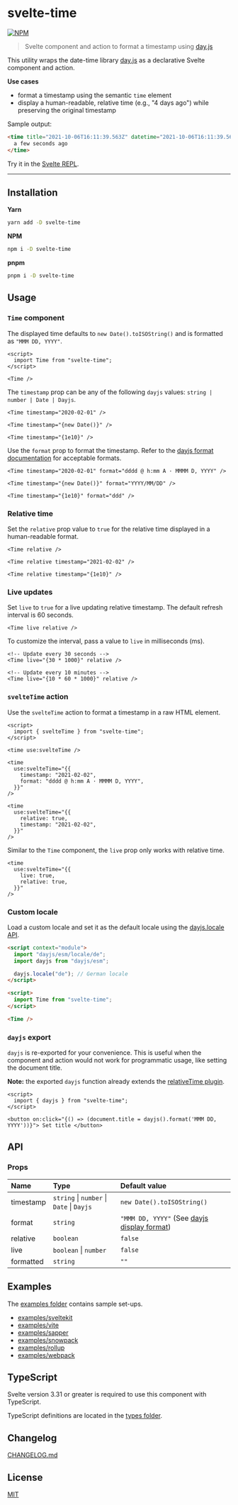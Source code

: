 # svelte-time

[![NPM][npm]][npm-url]

<!-- REPO_URL -->

> Svelte component and action to format a timestamp using [day.js](https://github.com/iamkun/dayjs)

This utility wraps the date-time library [day.js](https://github.com/iamkun/dayjs) as a declarative Svelte component and action.

**Use cases**

- format a timestamp using the semantic `time` element
- display a human-readable, relative time (e.g., "4 days ago") while preserving the original timestamp

Sample output:

```html
<time title="2021-10-06T16:11:39.563Z" datetime="2021-10-06T16:11:39.563Z">
  a few seconds ago
</time>
```

Try it in the [Svelte REPL](https://svelte.dev/repl/00b3877edb80425b96bb41fb18059882).

---

<!-- TOC -->

## Installation

**Yarn**

```bash
yarn add -D svelte-time
```

**NPM**

```bash
npm i -D svelte-time
```

**pnpm**

```bash
pnpm i -D svelte-time
```

## Usage

### `Time` component

The displayed time defaults to `new Date().toISOString()` and is formatted as `"MMM DD, YYYY"`.

```svelte
<script>
  import Time from "svelte-time";
</script>

<Time />
```

The `timestamp` prop can be any of the following `dayjs` values: `string | number | Date | Dayjs`.

```svelte
<Time timestamp="2020-02-01" />

<Time timestamp="{new Date()}" />

<Time timestamp="{1e10}" />
```

Use the `format` prop to format the timestamp. Refer to the [dayjs format documentation](https://day.js.org/docs/en/display/format) for acceptable formats.

```svelte
<Time timestamp="2020-02-01" format="dddd @ h:mm A · MMMM D, YYYY" />

<Time timestamp="{new Date()}" format="YYYY/MM/DD" />

<Time timestamp="{1e10}" format="ddd" />
```

### Relative time

Set the `relative` prop value to `true` for the relative time displayed in a human-readable format.

```svelte
<Time relative />

<Time relative timestamp="2021-02-02" />

<Time relative timestamp="{1e10}" />
```

### Live updates

Set `live` to `true` for a live updating relative timestamp. The default refresh interval is 60 seconds.

```svelte
<Time live relative />
```

To customize the interval, pass a value to `live` in milliseconds (ms).

```svelte
<!-- Update every 30 seconds -->
<Time live="{30 * 1000}" relative />

<!-- Update every 10 minutes -->
<Time live="{10 * 60 * 1000}" relative />
```

### `svelteTime` action

Use the `svelteTime` action to format a timestamp in a raw HTML element.

<!-- prettier-ignore-start -->
```svelte
<script>
  import { svelteTime } from "svelte-time";
</script>

<time use:svelteTime />

<time
  use:svelteTime="{{
    timestamp: "2021-02-02",
    format: "dddd @ h:mm A · MMMM D, YYYY",
  }}"
/>

<time
  use:svelteTime="{{
    relative: true,
    timestamp: "2021-02-02",
  }}"
/>

```
<!-- prettier-ignore-end -->

Similar to the `Time` component, the `live` prop only works with relative time.

<!-- prettier-ignore-start -->
```svelte
<time
  use:svelteTime="{{
    live: true,
    relative: true,
  }}"
/>

```
<!-- prettier-ignore-end -->

### Custom locale

Load a custom locale and set it as the default locale using the [dayjs.locale API](https://day.js.org/docs/en/i18n/changing-locale).

<!-- prettier-ignore-start -->
```html
<script context="module">
  import "dayjs/esm/locale/de";
  import dayjs from "dayjs/esm";

  dayjs.locale("de"); // German locale
</script>

<script>
  import Time from "svelte-time";
</script>

<Time />
```
<!-- prettier-ignore-end -->

### `dayjs` export

`dayjs` is re-exported for your convenience. This is useful when the component and action would not work for programmatic usage, like setting the document title.

**Note:** the exported `dayjs` function already extends the [relativeTime plugin](https://day.js.org/docs/en/plugin/relative-time).

```svelte
<script>
  import { dayjs } from "svelte-time";
</script>

<button on:click="{() => (document.title = dayjs().format('MMM DD, YYYY'))}"> Set title </button>
```

## API

### Props

| Name      | Type                                                  | Default value                                                                            |
| :-------- | :---------------------------------------------------- | :--------------------------------------------------------------------------------------- |
| timestamp | `string` &#124; `number` &#124; `Date` &#124; `Dayjs` | `new Date().toISOString()`                                                               |
| format    | `string`                                              | `"MMM DD, YYYY"` (See [dayjs display format](https://day.js.org/docs/en/display/format)) |
| relative  | `boolean`                                             | `false`                                                                                  |
| live      | `boolean` &#124; `number`                             | `false`                                                                                  |
| formatted | `string`                                              | `""`                                                                                     |

## Examples

The [examples folder](examples/) contains sample set-ups.

- [examples/sveltekit](examples/sveltekit)
- [examples/vite](examples/vite)
- [examples/sapper](examples/sapper)
- [examples/snowpack](examples/snowpack)
- [examples/rollup](examples/rollup)
- [examples/webpack](examples/webpack)

## TypeScript

Svelte version 3.31 or greater is required to use this component with TypeScript.

TypeScript definitions are located in the [types folder](./types).

## Changelog

[CHANGELOG.md](CHANGELOG.md)

## License

[MIT](LICENSE)

[npm]: https://img.shields.io/npm/v/svelte-time.svg?style=for-the-badge&color=%23ff3e00
[npm-url]: https://npmjs.com/package/svelte-time

